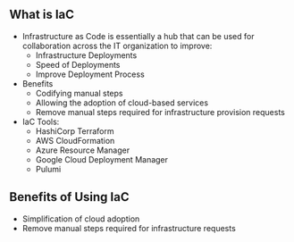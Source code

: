 ## What is IaC
- Infrastructure as Code is essentially a hub that can be used for collaboration across the IT organization to improve:
	- Infrastructure Deployments
	- Speed of Deployments
	- Improve Deployment Process
- Benefits
	- Codifying manual steps
	- Allowing the adoption of cloud-based services
	- Remove manual steps required for infrastructure provision requests
- IaC Tools:
	- HashiCorp Terraform
	- AWS CloudFormation
	- Azure Resource Manager
	- Google Cloud Deployment Manager
	- Pulumi

## Benefits of Using IaC
- Simplification of cloud adoption
- Remove manual steps required for infrastructure requests